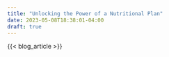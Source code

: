 ```yaml
---
title: "Unlocking the Power of a Nutritional Plan"
date: 2023-05-08T18:38:01-04:00
draft: true
---
```

{{< blog_article >}}
